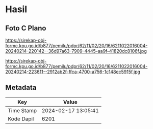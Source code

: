 # Hasil

## Foto C Plano

https://sirekap-obj-formc.kpu.go.id/b877/pemilu/pdpr/62/11/02/20/16/6211022016004-20240214-220142--36d97a63-7909-4445-aa9f-41820dc8106f.jpg

https://sirekap-obj-formc.kpu.go.id/b877/pemilu/pdpr/62/11/02/20/16/6211022016004-20240214-223611--2912ab2f-ffca-4700-a756-1c148ec5915f.jpg


## Metadata

| Key        | Value               |
| ---------- | ------------------- |
| Time Stamp | 2024-02-17 13:05:41 |
| Kode Dapil | 6201                |



